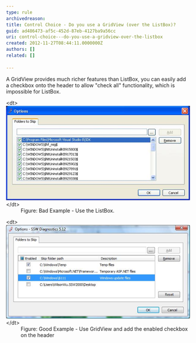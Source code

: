 ```yaml
---
type: rule
archivedreason: 
title: Control Choice - Do you use a GridView (over the ListBox)?
guid: ad486473-af5c-452d-87eb-4127ba9a56cc
uri: control-choice---do-you-use-a-gridview-over-the-listbox
created: 2012-11-27T08:44:11.0000000Z
authors: []
related: []

---
```


A GridView provides much richer features than ListBox, you can easily add a checkbox onto the header to allow "check all" functionality, which is impossible for ListBox.

<!--endintro-->
<dl class="badImage">&lt;dt&gt;<img alt="ListBox" src="../../assets/BadUseListBox.jpg">&lt;/dt&gt;
<dd>Figure: Bad Example - Use the ListBox.</dd></dl><dl class="goodImage">&lt;dt&gt;<img alt="GridView" src="../../assets/GoodUseGridView.jpg">&lt;/dt&gt;
<dd>Figure: Good Example - Use GridView and add the enabled checkbox on the header</dd></dl>
